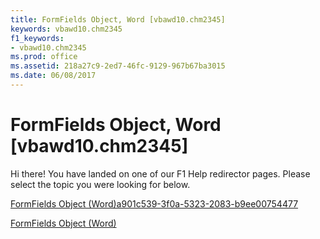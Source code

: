 ```yaml
---
title: FormFields Object, Word [vbawd10.chm2345]
keywords: vbawd10.chm2345
f1_keywords:
- vbawd10.chm2345
ms.prod: office
ms.assetid: 218a27c9-2ed7-46fc-9129-967b67ba3015
ms.date: 06/08/2017
---
```



# FormFields Object, Word [vbawd10.chm2345]

Hi there! You have landed on one of our F1 Help redirector pages. Please select the topic you were looking for below.

[FormFields Object (Word)a901c539-3f0a-5323-2083-b9ee00754477](http://msdn.microsoft.com/library/a901c539-3f0a-5323-2083-b9ee00754477%28Office.15%29.aspx)

[FormFields Object (Word)](http://msdn.microsoft.com/library/a44a0f57-123b-cade-e306-ba6dc179b619%28Office.15%29.aspx)


